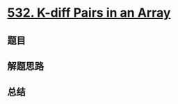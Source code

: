 # [532. K-diff Pairs in an Array](https://leetcode.com/problems/k-diff-pairs-in-an-array/)

## 题目


## 解题思路


## 总结


